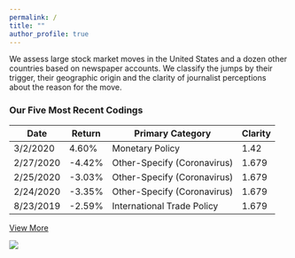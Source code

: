 ```yaml
---
permalink: /
title: ""
author_profile: true
---
```


<p>We assess large stock market moves in the United States and a dozen other countries based on newspaper accounts. We classify the jumps by their trigger, their geographic origin and the clarity of journalist perceptions about the reason for the move.</p>

<h3>Our Five Most Recent Codings</h3>
<table>
  <thead>
    <tr>
      <th>Date</th>
      <th>Return</th>
      <th>Primary Category</th>
      <th>Clarity</th>
    </tr>
  </thead>
      <tr>
      <td>3/2/2020</td>
      <td>4.60%</td>
      <td>Monetary Policy</td>
      <td>1.42</td>
    </tr>
      <tr>
      <td>2/27/2020</td>
      <td>-4.42%</td>
      <td>Other-Specify (Coronavirus)</td>
      <td> 1.679 </td>
    </tr>
    <tr>
      <td>2/25/2020</td>
      <td>-3.03%</td>
      <td>Other-Specify (Coronavirus)</td>
      <td> 1.679 </td>
    </tr>
    <tr>
      <td>2/24/2020</td>
      <td>-3.35%</td>
      <td>Other-Specify (Coronavirus)</td>
      <td>1.679</td>
    </tr>
    <tr>
      <td>8/23/2019</td>
      <td>-2.59%</td>
      <td>International Trade Policy</td>
      <td>1.679</td>
    </tr>
  </table>
  <a href="https://docs.google.com/spreadsheets/d/1BtWwJ-DSvbxsfPoDShWBvEgVbbt65C1g5qiDQST4Sic/edit#gid=1174245246" target="_blank">View More</a>

<a href='https://docs.google.com/spreadsheets/d/1BtWwJ-DSvbxsfPoDShWBvEgVbbt65C1g5qiDQST4Sic/edit#gid=1174245246'><img src='https://stockjumpswebsite.github.io/stockjumps/files/fig1v2.png'></a> 
  


